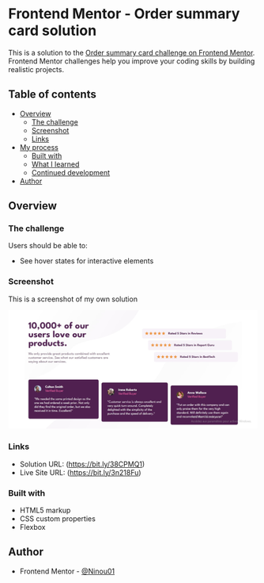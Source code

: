 # Frontend Mentor - Order summary card solution

This is a solution to the [Order summary card challenge on Frontend Mentor](https://www.frontendmentor.io/challenges/order-summary-component-QlPmajDUj). Frontend Mentor challenges help you improve your coding skills by building realistic projects. 

## Table of contents

- [Overview](#overview)
  - [The challenge](#the-challenge)
  - [Screenshot](#screenshot)
  - [Links](#links)
- [My process](#my-process)
  - [Built with](#built-with)
  - [What I learned](#what-i-learned)
  - [Continued development](#continued-development)
- [Author](#author)

## Overview

### The challenge

Users should be able to:

- See hover states for interactive elements

### Screenshot

This is a screenshot of my own solution 

![Design preview for the Order summary card coding challenge](./design/solution-screenshot.jpg)

### Links

- Solution URL: (https://bit.ly/38CPMQ1)
- Live Site URL: (https://bit.ly/3n218Fu)

### Built with

- HTML5 markup
- CSS custom properties
- Flexbox

## Author

- Frontend Mentor - [@Ninou01](https://www.frontendmentor.io/profile/Ninou01)
